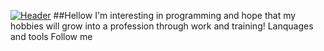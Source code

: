[![Header](https://github.com/moerstany/moerstany/edit/main/image.png)](https://novosibirsk.hh.ru/applicant/resumes)
##Hellow I'm interesting in programming and hope that my hobbies will grow into a profession through work and training!
Lanquages and tools
Follow me
